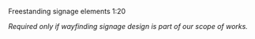 <span class="transform-to-uppercase">Freestanding signage elements <span class="highlight-red">1:20</span></span>

_Required only if wayfinding signage design is part of our scope of works._
